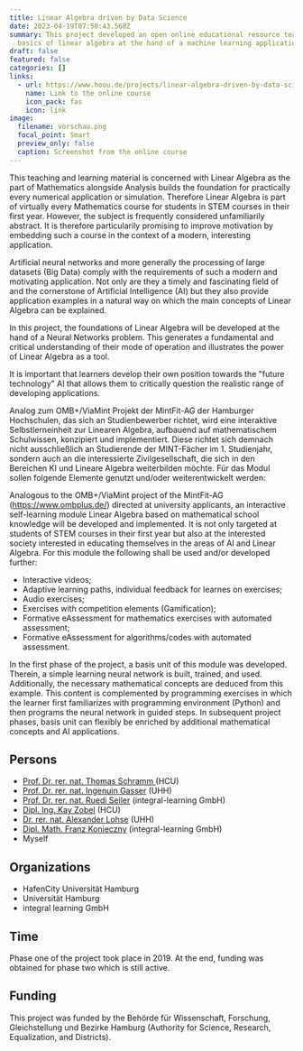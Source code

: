 ```yaml
---
title: Linear Algebra driven by Data Science
date: 2023-04-19T07:50:43.568Z
summary: This project developed an open online educational resource teaching the
  basics of linear algebra at the hand of a machine learning application.
draft: false
featured: false
categories: []
links:
  - url: https://www.hoou.de/projects/linear-algebra-driven-by-data-science
    name: Link to the online course
    icon_pack: fas
    icon: link
image:
  filename: vorschau.png
  focal_point: Smart
  preview_only: false
  caption: Screenshot from the online course
---
```

This teaching and learning material is concerned with Linear Algebra as the part of Mathematics alongside Analysis builds the foundation for practically every numerical application or simulation. Therefore Linear Algebra is part of virtually every Mathematics course for students in STEM courses in their first year. However, the subject is frequently considered unfamiliarily abstract. It is therefore particularily promising to improve motivation by embedding such a course in the context of a modern, interesting application.

Artificial neural networks and more generally the processing of large datasets (Big Data) comply with the requirements of such a modern and motivating application. Not only are they a timely and fascinating field of and the cornerstone of Artificial Intelligence (AI) but they also provide application examples in a natural way on which the main concepts of Linear Algebra can be explained.

In this project, the foundations of Linear Algebra will be developed at the hand of a Neural Networks problem. This generates a fundamental and critical understanding of their mode of operation and illustrates the power of Linear Algebra as a tool.

It is important that learners develop their own position towards the "future technology" AI that allows them to critically question the realistic range of developing applications.

Analog zum OMB+/ViaMint Projekt der MintFit-AG der Hamburger Hochschulen, das sich an Studienbewerber richtet, wird eine interaktive Selbstlerneinheit zur Linearen Algebra, aufbauend auf mathematischem Schulwissen, konzipiert und implementiert. Diese richtet sich demnach nicht ausschließlich an Studierende der MINT-Fächer im 1. Studienjahr, sondern auch an die interessierte Zivilgesellschaft, die sich in den Bereichen KI und Lineare Algebra weiterbilden möchte. Für das Modul sollen folgende Elemente genutzt und/oder weiterentwickelt werden:

Analogous to the OMB+/ViaMint project of the MintFit-AG (<https://www.ombplus.de/>) directed at university applicants, an interactive self-learning module Linear Algebra based on mathematical school knowledge will be developed and implemented. It is not only targeted at students of STEM courses in their first year but also at the interested society interested in educating themselves in the areas of AI and Linear Algebra. For this module the following shall be used and/or developed further:

* Interactive videos;
* Adaptive learning paths, individual feedback for learnes on exercises;
* Audio exercises;
* Exercises with competition elements (Gamification);
* Formative eAssessment for mathematics exercises with automated assessment;
* Formative eAssessment for algorithms/codes with automated assessment.

In the first phase of the project, a basis unit of this module was developed. Therein, a simple learning neural network is built, trained, and used. Additionally, the necessary mathematical concepts are deduced from this example. This content is complemented by programming exercises in which the learner first familiarizes with programming environment (Python) and then programs the neural network in guided steps. In subsequent project phases, basis unit can flexibly be enriched by additional mathematical concepts and AI applications.

## Persons

* [Prof. Dr. rer. nat. Thomas Schramm ](https://www.hcu-hamburg.de/bachelor/geo/professorinnen-und-professoren/thomas-schramm/)(HCU)
* [Prof. Dr. rer. nat. Ingenuin Gasser](https://www.math.uni-hamburg.de/forschung/bereiche/am/modellierung/personen/gasser-ingenuin.html) (UHH)
* [Prof. Dr. rer. nat. Ruedi Seiler](https://page.math.tu-berlin.de/~seiler/) (integral-learning GmbH)
* [Dipl. Ing. Kay Zobel](https://www.researchgate.net/profile/Kay-Zobel) (HCU)
* [Dr. rer. nat. Alexander Lohse](https://www.math.uni-hamburg.de/forschung/bereiche/am/personen/lohse-alexander.html) (UHH)
* [Dipl. Math. Franz Konieczny](https://www.researchgate.net/profile/Franz-Konieczny) (integral-learning GmbH)
* Myself

## Organizations

* HafenCity Universität Hamburg
* Universität Hamburg
* integral learning GmbH

## Time

Phase one of the project took place in 2019. At the end, funding was obtained for phase two which is still active.

## Funding

This project was funded by the Behörde für Wissenschaft, Forschung, Gleichstellung und Bezirke Hamburg (Authority for Science, Research, Equalization, and Districts).
